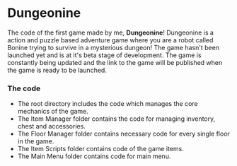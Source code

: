 # Dungeonine

The code of the first game made by me, **Dungeonine**! Dungeonine is a action and puzzle based adventure game where you are a robot called Bonine trying to survive in a mysterious dungeon! The game hasn't been launched yet and is at it's beta stage of development. The game is constantly being updated and the link to the game will be published when the game is ready to be launched.

### The code

-   The root directory includes the code which manages the core mechanics of the game.
-   The Item Manager folder contains the code for managing inventory, chest and accessories.
-   The Floor Manager folder contains necessary code for every single floor in the game.
-   The Item Scripts folder contains code of the game items.
-   The Main Menu folder contains code for main menu.
